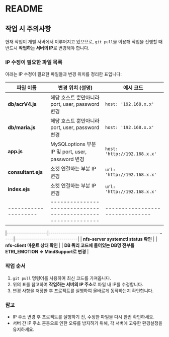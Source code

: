 # README

## 작업 시 주의사항
현재 작업이 개별 서버에서 이루어지고 있으므로, `git pull`을 이용해 작업을 진행할 때 반드시 **작업하는 서버의 IP**로 변경해야 합니다.

### IP 수정이 필요한 파일 목록
아래는 IP 수정이 필요한 파일들과 변경 위치를 정리한 표입니다:

| 파일 이름          | 변경 위치 (설명)                                           | 예시 코드                     |
|--------------------|------------------------------------------------------------|-------------------------------|
| **db/acrV4.js**    | 해당 호스트 뿐만아니라 port, user, password 변경                   | `host: '192.168.x.x'`         |
| **db/maria.js**    | 해당 호스트 뿐만아니라 port, user, password 변경                        | `host: '192.168.x.x'`         |
| **app.js**         | MySQLoptions 부분 IP 및 port, user, password 변경                 | `host: 'http://192.168.x.x'` |
| **consultant.ejs** | 소켓 연결하는 부분 IP 변경                  | `url: 'http://192.168.x.x'`   |
| **index.ejs**      | 소켓 연결하는 부분 IP 변경      | `url: 'http://192.168.x.x'`   |
|--------------------|------------------------------------------------------------|-------------------------------|

|--------------------|------------------------------------------------------------|-------------------------------|
| **nfs-server systemctl status 확인**   |
| **nfs-client 마운트 상태 확인**   |
| **DB 쿼리 코드에 들어있는 DB명 전부를 ETRI_EMOTION => MindSupport로 변경**   |

### 작업 순서
1. `git pull` 명령어를 사용하여 최신 코드를 가져옵니다.
2. 위의 표를 참고하여 **작업하는 서버의 IP 주소**로 파일 내 IP를 수정합니다.
3. 변경 사항을 저장한 후 프로젝트를 실행하여 올바르게 동작하는지 확인합니다.

### 참고
- IP 주소 변경 후 프로젝트를 실행하기 전, 수정한 파일을 다시 한번 확인하세요.
- 서버 간 IP 주소 혼동으로 인한 오류를 방지하기 위해, 각 서버에 고유한 환경설정을 유지하세요.
